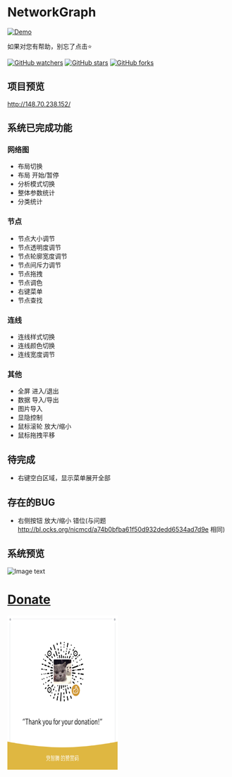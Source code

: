 # NetworkGraph

[![Demo](https://img.shields.io/badge/D3-NetworkGraph-green.svg)](http://148.70.238.152/)

如果对您有帮助，别忘了点击:star:  

[![GitHub watchers](https://img.shields.io/github/watchers/iaboaix/NetworkGraph.svg?style=social&label=Watch)](https://github.com/iaboaix/NetworkGraph)
[![GitHub stars](https://img.shields.io/github/stars/iaboaix/NetworkGraph.svg?style=social)](https://github.com/iaboaix/NetworkGraph)
[![GitHub forks](https://img.shields.io/github/forks/iaboaix/NetworkGraph.svg?style=social)](https://github.com/iaboaix/NetworkGraph/fork)

## 项目预览
http://148.70.238.152/  

## 系统已完成功能
### 网络图
- 布局切换  
- 布局 开始/暂停  
- 分析模式切换  
- 整体参数统计  
- 分类统计  

### 节点
- 节点大小调节  
- 节点透明度调节  
- 节点轮廓宽度调节  
- 节点间斥力调节  
- 节点拖拽  
- 节点调色  
- 右键菜单  
- 节点查找  

### 连线
- 连线样式切换  
- 连线颜色切换  
- 连线宽度调节  

### 其他
- 全屏 进入/退出
- 数据 导入/导出  
- 图片导入  
- 显隐控制  
- 鼠标滚轮 放大/缩小  
- 鼠标拖拽平移  

## 待完成
- 右键空白区域，显示菜单展开全部  

## 存在的BUG
- 右侧按钮 放大/缩小 错位(与问题 http://bl.ocks.org/nicmcd/a74b0bfba61f50d932dedd6534ad7d9e 相同)  

## 系统预览
![Image text](https://github.com/iaboaix/NetworkGraph/blob/master/preview.jpg)

# [Donate](Donate)
<a href="javascript:;" alt="微信"><img src="Donate/wechat.png" height="350" width="250"></a>
